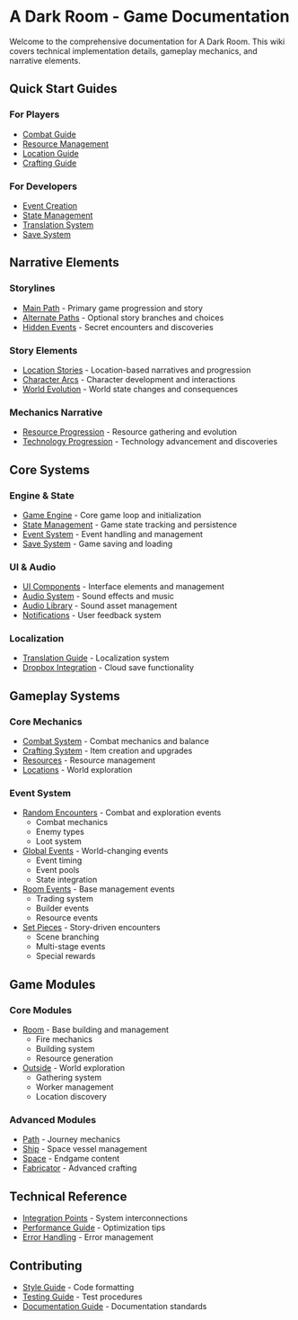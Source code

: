 # A Dark Room - Game Documentation

Welcome to the comprehensive documentation for A Dark Room. This wiki covers technical implementation details, gameplay mechanics, and narrative elements.

## Quick Start Guides

### For Players
- [Combat Guide](gameplay/combat.md#combat-flow)
- [Resource Management](gameplay/resources.md#core-mechanics)
- [Location Guide](gameplay/locations.md#world-system)
- [Crafting Guide](gameplay/crafting.md#crafting-system)

### For Developers
- [Event Creation](gameplay/events/encounters.md#event-creation-guidelines)
- [State Management](core/state.md#technical-implementation)
- [Translation System](technical/translation.md#core-mechanics)
- [Save System](technical/save-system.md#technical-features)

## Narrative Elements

### Storylines
- [Main Path](narrative/storylines/main_path.md) - Primary game progression and story
- [Alternate Paths](narrative/storylines/alternate_paths.md) - Optional story branches and choices
- [Hidden Events](narrative/storylines/hidden_events.md) - Secret encounters and discoveries

### Story Elements
- [Location Stories](narrative/story_elements/location_stories.md) - Location-based narratives and progression
- [Character Arcs](narrative/story_elements/character_arcs.md) - Character development and interactions
- [World Evolution](narrative/story_elements/world_evolution.md) - World state changes and consequences

### Mechanics Narrative
- [Resource Progression](narrative/mechanics_narrative/resource_progression.md) - Resource gathering and evolution
- [Technology Progression](narrative/mechanics_narrative/technology_progression.md) - Technology advancement and discoveries

## Core Systems

### Engine & State
- [Game Engine](core/engine.md) - Core game loop and initialization
- [State Management](core/state.md) - Game state tracking and persistence
- [Event System](core/events.md) - Event handling and management
- [Save System](technical/save-system.md) - Game saving and loading

### UI & Audio
- [UI Components](core/ui.md) - Interface elements and management
- [Audio System](core/audio.md) - Sound effects and music
- [Audio Library](technical/audio-library.md) - Sound asset management
- [Notifications](core/notifications.md) - User feedback system

### Localization
- [Translation Guide](technical/translation.md) - Localization system
- [Dropbox Integration](technical/dropbox.md) - Cloud save functionality

## Gameplay Systems

### Core Mechanics
- [Combat System](gameplay/combat.md) - Combat mechanics and balance
- [Crafting System](gameplay/crafting.md) - Item creation and upgrades
- [Resources](gameplay/resources.md) - Resource management
- [Locations](gameplay/locations.md) - World exploration

### Event System
- [Random Encounters](gameplay/events/encounters.md) - Combat and exploration events
  - Combat mechanics
  - Enemy types
  - Loot system
- [Global Events](gameplay/events/global.md) - World-changing events
  - Event timing
  - Event pools
  - State integration
- [Room Events](gameplay/events/room.md) - Base management events
  - Trading system
  - Builder events
  - Resource events
- [Set Pieces](gameplay/events/setpieces.md) - Story-driven encounters
  - Scene branching
  - Multi-stage events
  - Special rewards

## Game Modules

### Core Modules
- [Room](modules/room.md) - Base building and management
  - Fire mechanics
  - Building system
  - Resource generation
- [Outside](modules/outside.md) - World exploration
  - Gathering system
  - Worker management
  - Location discovery

### Advanced Modules
- [Path](modules/path.md) - Journey mechanics
- [Ship](modules/ship.md) - Space vessel management
- [Space](modules/space.md) - Endgame content
- [Fabricator](modules/fabricator.md) - Advanced crafting

## Technical Reference
- [Integration Points](technical/integration.md) - System interconnections
- [Performance Guide](technical/performance.md) - Optimization tips
- [Error Handling](technical/errors.md) - Error management

## Contributing
- [Style Guide](contributing/style.md) - Code formatting
- [Testing Guide](contributing/testing.md) - Test procedures
- [Documentation Guide](contributing/documentation.md) - Documentation standards
